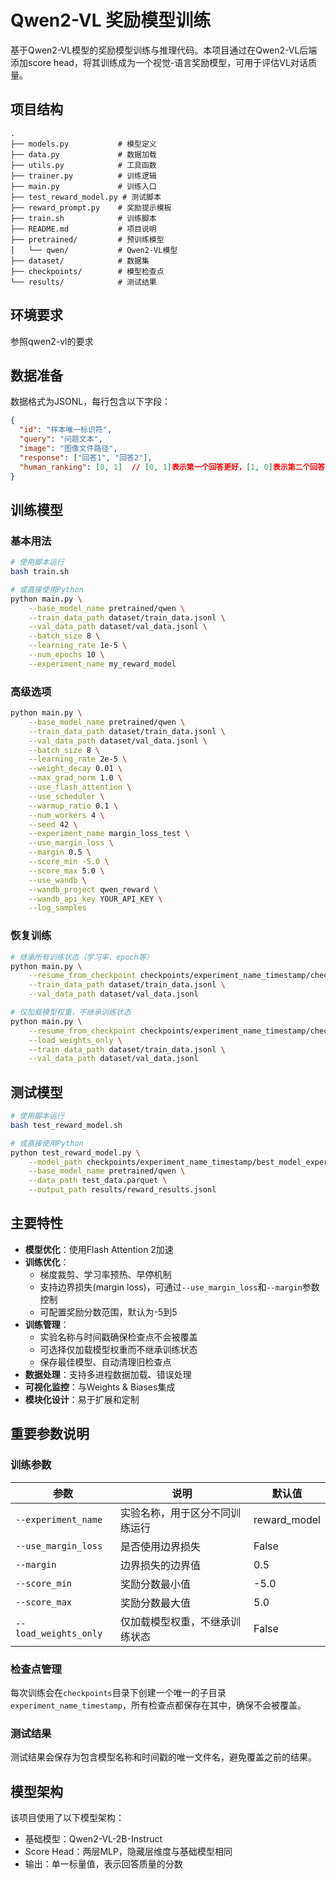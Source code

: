 # Qwen2-VL 奖励模型训练

基于Qwen2-VL模型的奖励模型训练与推理代码。本项目通过在Qwen2-VL后端添加score head，将其训练成为一个视觉-语言奖励模型，可用于评估VL对话质量。

## 项目结构

```
.
├── models.py           # 模型定义
├── data.py             # 数据加载
├── utils.py            # 工具函数
├── trainer.py          # 训练逻辑
├── main.py             # 训练入口
├── test_reward_model.py # 测试脚本
├── reward_prompt.py    # 奖励提示模板
├── train.sh            # 训练脚本
├── README.md           # 项目说明
├── pretrained/         # 预训练模型
│   └── qwen/           # Qwen2-VL模型
├── dataset/            # 数据集
├── checkpoints/        # 模型检查点
└── results/            # 测试结果
```

## 环境要求

参照qwen2-vl的要求

## 数据准备

数据格式为JSONL，每行包含以下字段：

```json
{
  "id": "样本唯一标识符",
  "query": "问题文本",
  "image": "图像文件路径",
  "response": ["回答1", "回答2"],
  "human_ranking": [0, 1]  // [0, 1]表示第一个回答更好，[1, 0]表示第二个回答更好
}
```

## 训练模型

### 基本用法

```bash
# 使用脚本运行
bash train.sh

# 或直接使用Python
python main.py \
    --base_model_name pretrained/qwen \
    --train_data_path dataset/train_data.jsonl \
    --val_data_path dataset/val_data.jsonl \
    --batch_size 8 \
    --learning_rate 1e-5 \
    --num_epochs 10 \
    --experiment_name my_reward_model
```

### 高级选项

```bash
python main.py \
    --base_model_name pretrained/qwen \
    --train_data_path dataset/train_data.jsonl \
    --val_data_path dataset/val_data.jsonl \
    --batch_size 8 \
    --learning_rate 2e-5 \
    --weight_decay 0.01 \
    --max_grad_norm 1.0 \
    --use_flash_attention \
    --use_scheduler \
    --warmup_ratio 0.1 \
    --num_workers 4 \
    --seed 42 \
    --experiment_name margin_loss_test \
    --use_margin_loss \
    --margin 0.5 \
    --score_min -5.0 \
    --score_max 5.0 \
    --use_wandb \
    --wandb_project qwen_reward \
    --wandb_api_key YOUR_API_KEY \
    --log_samples
```

### 恢复训练

```bash
# 继承所有训练状态（学习率、epoch等）
python main.py \
    --resume_from_checkpoint checkpoints/experiment_name_timestamp/checkpoint_epoch_5.pt \
    --train_data_path dataset/train_data.jsonl \
    --val_data_path dataset/val_data.jsonl

# 仅加载模型权重，不继承训练状态
python main.py \
    --resume_from_checkpoint checkpoints/experiment_name_timestamp/checkpoint_epoch_5.pt \
    --load_weights_only \
    --train_data_path dataset/train_data.jsonl \
    --val_data_path dataset/val_data.jsonl
```

## 测试模型

```bash
# 使用脚本运行
bash test_reward_model.sh

# 或直接使用Python
python test_reward_model.py \
    --model_path checkpoints/experiment_name_timestamp/best_model_experiment_name_timestamp.pt \
    --base_model_name pretrained/qwen \
    --data_path test_data.parquet \
    --output_path results/reward_results.jsonl
```

## 主要特性

- **模型优化**：使用Flash Attention 2加速
- **训练优化**：
  - 梯度裁剪、学习率预热、早停机制
  - 支持边界损失(margin loss)，可通过`--use_margin_loss`和`--margin`参数控制
  - 可配置奖励分数范围，默认为-5到5
- **训练管理**：
  - 实验名称与时间戳确保检查点不会被覆盖
  - 可选择仅加载模型权重而不继承训练状态
  - 保存最佳模型、自动清理旧检查点
- **数据处理**：支持多进程数据加载、错误处理
- **可视化监控**：与Weights & Biases集成
- **模块化设计**：易于扩展和定制

## 重要参数说明

### 训练参数

| 参数 | 说明 | 默认值 |
|------|------|--------|
| `--experiment_name` | 实验名称，用于区分不同训练运行 | reward_model |
| `--use_margin_loss` | 是否使用边界损失 | False |
| `--margin` | 边界损失的边界值 | 0.5 |
| `--score_min` | 奖励分数最小值 | -5.0 |
| `--score_max` | 奖励分数最大值 | 5.0 |
| `--load_weights_only` | 仅加载模型权重，不继承训练状态 | False |

### 检查点管理

每次训练会在`checkpoints`目录下创建一个唯一的子目录`experiment_name_timestamp`，所有检查点都保存在其中，确保不会被覆盖。

### 测试结果

测试结果会保存为包含模型名称和时间戳的唯一文件名，避免覆盖之前的结果。

## 模型架构

该项目使用了以下模型架构：
- 基础模型：Qwen2-VL-2B-Instruct
- Score Head：两层MLP，隐藏层维度与基础模型相同
- 输出：单一标量值，表示回答质量的分数